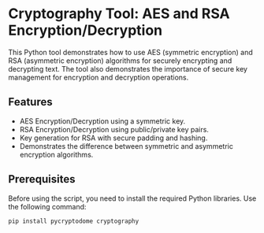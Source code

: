 # Cryptography Tool: AES and RSA Encryption/Decryption

This Python tool demonstrates how to use AES (symmetric encryption) and RSA (asymmetric encryption) algorithms for securely encrypting and decrypting text. The tool also demonstrates the importance of secure key management for encryption and decryption operations.

## Features
- AES Encryption/Decryption using a symmetric key.
- RSA Encryption/Decryption using public/private key pairs.
- Key generation for RSA with secure padding and hashing.
- Demonstrates the difference between symmetric and asymmetric encryption algorithms.

## Prerequisites
Before using the script, you need to install the required Python libraries. Use the following command:

```bash
pip install pycryptodome cryptography
